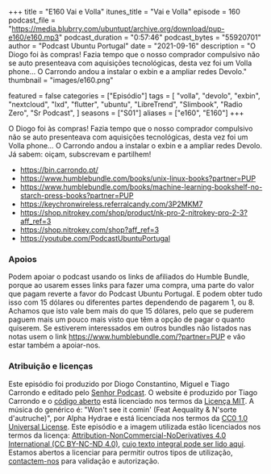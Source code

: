 +++
title = "E160 Vai e Volla"
itunes_title = "Vai e Volla"
episode = 160
podcast_file = "https://media.blubrry.com/ubuntupt/archive.org/download/pup-e160/e160.mp3"
podcast_duration = "0:57:46"
podcast_bytes = "55920701"
author = "Podcast Ubuntu Portugal"
date = "2021-09-16"
description = "O Diogo foi às compras! Fazia tempo que o nosso comprador compulsivo não se auto presenteava com aquisições tecnológicas, desta vez foi um Volla phone… O Carrondo andou a instalar o exbin e a ampliar redes Devolo."
thumbnail = "images/e160.png"

featured = false
categories = ["Episódio"]
tags = [
  "volla",
  "devolo",
  "exbin",
  "nextcloud",
  "lxd",
  "flutter",
  "ubuntu",
  "LibreTrend",
  "Slimbook",
  "Radio Zero",
  "Sr Podcast",
]
seasons = ["S01"]
aliases = ["e160", "E160"]
+++

O Diogo foi às compras! Fazia tempo que o nosso comprador compulsivo não se auto presenteava com aquisições tecnológicas, desta vez foi um Volla phone… O Carrondo andou a instalar o exbin e a ampliar redes Devolo.
Já sabem: oiçam, subscrevam e partilhem!

* https://bin.carrondo.pt/
* https://www.humblebundle.com/books/unix-linux-books?partner=PUP
* https://www.humblebundle.com/books/machine-learning-bookshelf-no-starch-press-books?partner=PUP
* https://keychronwireless.referralcandy.com/3P2MKM7
* https://shop.nitrokey.com/shop/product/nk-pro-2-nitrokey-pro-2-3?aff_ref=3
* https://shop.nitrokey.com/shop?aff_ref=3
* https://youtube.com/PodcastUbuntuPortugal



### Apoios
Podem apoiar o podcast usando os links de afiliados do Humble Bundle, porque ao usarem esses links para fazer uma compra, uma parte do valor que pagam reverte a favor do Podcast Ubuntu Portugal.
E podem obter tudo isso com 15 dólares ou diferentes partes dependendo de pagarem 1, ou 8.
Achamos que isto vale bem mais do que 15 dólares, pelo que se puderem paguem mais um pouco mais visto que têm a opção de pagar o quanto quiserem.
Se estiverem interessados em outros bundles não listados nas notas usem o link https://www.humblebundle.com/?partner=PUP e vão estar também a apoiar-nos.

### Atribuição e licenças
Este episódio foi produzido por Diogo Constantino, Miguel e Tiago Carrondo e editado pelo [Senhor Podcast](https://senhorpodcast.pt/).
O website é produzido por Tiago Carrondo e o [código aberto](https://gitlab.com/podcastubuntuportugal/website) está licenciado nos termos da [Licença MIT](https://gitlab.com/podcastubuntuportugal/website/main/LICENSE).
A música do genérico é: "Won't see it comin' (Feat Aequality & N'sorte d'autruche)", por Alpha Hydrae e está licenciada nos termos da [CC0 1.0 Universal License](https://creativecommons.org/publicdomain/zero/1.0/).
Este episódio e a imagem utilizada estão licenciados nos termos da licença: [Attribution-NonCommercial-NoDerivatives 4.0 International (CC BY-NC-ND 4.0)](https://creativecommons.org/licenses/by-nc-nd/4.0/), [cujo texto integral pode ser lido aqui](https://creativecommons.org/licenses/by-nc-nd/4.0/legalcode). Estamos abertos a licenciar para permitir outros tipos de utilização, [contactem-nos](https://podcastubuntuportugal.org/contactos) para validação e autorização.

